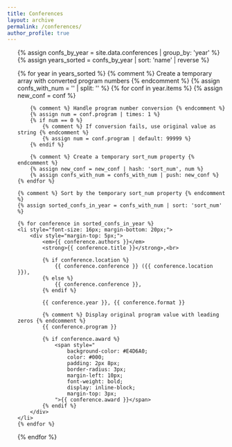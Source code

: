 ```yaml
---
title: Conferences
layout: archive
permalink: /conferences/
author_profile: true
---
```


<ul>
{% assign confs_by_year = site.data.conferences | group_by: 'year' %}
{% assign years_sorted = confs_by_year | sort: 'name' | reverse %}

{% for year in years_sorted %}
    {% comment %} Create a temporary array with converted program numbers {% endcomment %}
    {% assign confs_with_num = '' | split: '' %}
    {% for conf in year.items %}
        {% assign new_conf = conf %}
        
        {% comment %} Handle program number conversion {% endcomment %}
        {% assign num = conf.program | times: 1 %}
        {% if num == 0 %}
            {% comment %} If conversion fails, use original value as string {% endcomment %}
            {% assign num = conf.program | default: 99999 %}
        {% endif %}
        
        {% comment %} Create a temporary sort_num property {% endcomment %}
        {% assign new_conf = new_conf | hash: 'sort_num', num %}
        {% assign confs_with_num = confs_with_num | push: new_conf %}
    {% endfor %}
    
    {% comment %} Sort by the temporary sort_num property {% endcomment %}
    {% assign sorted_confs_in_year = confs_with_num | sort: 'sort_num' %}
    
    {% for conference in sorted_confs_in_year %}
    <li style="font-size: 16px; margin-bottom: 20px;">
        <div style="margin-top: 5px;">
            <em>{{ conference.authors }}</em> 
            <strong>{{ conference.title }}</strong>,<br>
            
            {% if conference.location %}
                {{ conference.conference }} ({{ conference.location }}), 
            {% else %}
                {{ conference.conference }}, 
            {% endif %}
            
            {{ conference.year }}, {{ conference.format }} 
            
            {% comment %} Display original program value with leading zeros {% endcomment %}
            {{ conference.program }}
            
            {% if conference.award %}
                <span style="
                    background-color: #E4D6A0;
                    color: #000;
                    padding: 2px 8px;
                    border-radius: 3px;
                    margin-left: 10px;
                    font-weight: bold;
                    display: inline-block;
                    margin-top: 3px;
                ">{{ conference.award }}</span>
            {% endif %}
        </div>
    </li>
    {% endfor %}
{% endfor %}
</ul>
